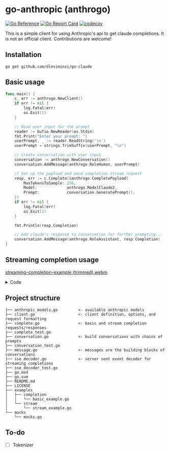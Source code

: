 # go-anthropic (anthrogo)
[![Go Reference](https://pkg.go.dev/badge/github.com/dleviminzi/go-anthropic.svg)](https://pkg.go.dev/github.com/dleviminzi/go-anthropic)
[![Go Report Card](https://goreportcard.com/badge/github.com/dleviminzi/go-anthropic)](https://goreportcard.com/report/github.com/dleviminzi/go-anthropic)
[![codecov](https://codecov.io/gh/dleviminzi/go-anthropic/branch/main/graph/badge.svg?token=OP2W7ENYN5)](https://codecov.io/gh/dleviminzi/go-anthropic)

This is a simple client for using Anthropic's api to get claude completions. It is not an official client. Contributions are welcome!

## Installation
```
go get github.com/dleviminzi/go-claude
```

## Basic usage
```go
func main() {
	c, err := anthrogo.NewClient()
	if err != nil {
		log.Fatal(err)
		os.Exit(1)
	}

	// Read user input for the prompt
	reader := bufio.NewReader(os.Stdin)
	fmt.Print("Enter your prompt: ")
	userPrompt, _ := reader.ReadString('\n')
	userPrompt = strings.TrimSuffix(userPrompt, "\n")

	// Create conversation with user input
	conversation := anthrogo.NewConversation()
	conversation.AddMessage(anthrogo.RoleHuman, userPrompt)

	// Set up the payload and send completion stream request
	resp, err := c.Complete(&anthrogo.CompletePayload{
		MaxTokensToSample: 256,
		Model:             anthrogo.ModelClaude2,
		Prompt:            conversation.GeneratePrompt(),
	})
	if err != nil {
		log.Fatal(err)
		os.Exit(1)
	}

	fmt.Println(resp.Completion)

	// Add claude's response to conversation for further prompting...
	conversation.AddMessage(anthrogo.RoleAssistant, resp.Completion)
}
```
## Streaming completion usage
[streaming-completion-example (trimmed).webm](https://github.com/dleviminzi/go-anthropic/assets/51272568/14f80831-a53b-47bd-a8e3-67fe4c279df6)
<details>
<summary>Code</summary>	
	
```go
func main() {
	// Create a new client
	// optionally provide api key otherwise we will look for it in ANTHROPIC_API_KEY variable
	c, err := anthrogo.NewClient()
	if err != nil {
		log.Fatal(err)
		os.Exit(1)
	}

	// Read user input for the prompt
	reader := bufio.NewReader(os.Stdin)
	fmt.Print("Enter your prompt: ")
	userPrompt, _ := reader.ReadString('\n')
	userPrompt = strings.TrimSuffix(userPrompt, "\n")

	// Create conversation with user input
	conversation := anthrogo.NewConversation()
	conversation.AddMessage(anthrogo.RoleHuman, userPrompt)

	// Set up the payload and send completion stream request
	completeStreamResp, err := c.CompleteStream(&anthrogo.CompletePayload{
		MaxTokensToSample: 256,
		Model:             anthrogo.ModelClaude2,
		Prompt:            conversation.GeneratePrompt(),
		CompleteOptions: anthrogo.CompleteOptions{
			Stream:      true,
			Temperature: 1,
		},
	})

	// Ensure that the request is canceled after timeout (default 1 minute)
	defer completeStreamResp.Cancel()

	// Ensure that the stream response body is closed when the function returns
	defer completeStreamResp.Close()

	// Continually read from the response until an error or EOF is encountered
	for {
		event, err := completeStreamResp.Decode()
		if err != nil {
			if err == io.EOF {
				break
			} else {
				fmt.Println(err)
				os.Exit(1)
			}
		}

		if event != nil {
			fmt.Printf("%s", event.Data.Completion)
		}
	}
}
```
</details>


## Project structure
```
├── anthropic_models.go         <- available anthropic models 
├── client.go                   <- client definition, options, and request formatting
├── complete.go                 <- basic and stream completion requests/responses
├── complete_test.go
├── conversation.go             <- build conversations with chains of prompts  
├── conversation_test.go
├── message.go                  <- messages are the building blocks of conversations
├── sse_decoder.go              <- server sent event decoder for streaming completions
├── sse_decoder_test.go
├── go.mod
├── go.sum
├── README.md
├── LICENSE
├── examples
│   ├── completion
│   │   └── basic_example.go
│   └── stream
│       └── stream_example.go
└── mocks
    └── mocks.go
```

## To-do
- [ ] Tokenizer
